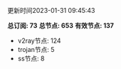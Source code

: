 更新时间2023-01-31 09:45:43

**总订阅: 73**
**总节点: 653**
**有效节点: 137**
- v2ray节点: 124
- trojan节点: 5
- ss节点: 8
